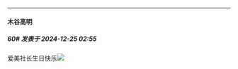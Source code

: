 ﻿
*****

####  木谷高明  
##### 60#       发表于 2024-12-25 02:55

爱美社长生日快乐<img src="https://static.saraba1st.com/image/smiley/face2017/075.png" referrerpolicy="no-referrer">

